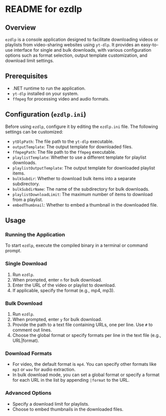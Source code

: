 
# README for ezdlp

## Overview

`ezdlp` is a console application designed to facilitate downloading videos or playlists from video-sharing websites using `yt-dlp`. It provides an easy-to-use interface for single and bulk downloads, with various configuration options such as format selection, output template customization, and download limit settings.

## Prerequisites

-   .NET runtime to run the application.
-   `yt-dlp` installed on your system.
-   `ffmpeg` for processing video and audio formats.

## Configuration (`ezdlp.ini`)

Before using `ezdlp`, configure it by editing the `ezdlp.ini` file. The following settings can be customized:

-   `ytDlpPath`: The file path to the `yt-dlp` executable.
-   `outputTemplate`: The output template for downloaded files.
-   `ffmpegPath`: The file path to the `ffmpeg` executable.
-   `playlistTemplate`: Whether to use a different template for playlist downloads.
-   `playlistOutputTemplate`: The output template for downloaded playlist items.
-   `bulkSubdir`: Whether to download bulk items into a separate subdirectory.
-   `bulkSubdirName`: The name of the subdirectory for bulk downloads.
-   `playlistDownloadLimit`: The maximum number of items to download from a playlist.
-   `embedThumbnail`: Whether to embed a thumbnail in the downloaded file.

## Usage

### Running the Application

To start `ezdlp`, execute the compiled binary in a terminal or command prompt.

### Single Download

1.  Run `ezdlp`.
2.  When prompted, enter `n` for bulk download.
3.  Enter the URL of the video or playlist to download.
4.  If applicable, specify the format (e.g., mp4, mp3).

### Bulk Download

1.  Run `ezdlp`.
2.  When prompted, enter `y` for bulk download.
3.  Provide the path to a text file containing URLs, one per line. Use `#` to comment out lines.
4.  Choose the global format or specify formats per line in the text file (e.g., URL|format).

### Download Formats

-   For video, the default format is `mp4`. You can specify other formats like `mp3` or `wav` for audio extraction.
-   In bulk download mode, you can set a global format or specify a format for each URL in the list by appending `|format` to the URL.

### Advanced Options

-   Specify a download limit for playlists.
-   Choose to embed thumbnails in the downloaded files.
